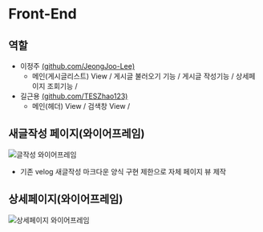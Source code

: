 # Front-End
## 역할
* 이정주 [(github.com/JeongJoo-Lee)](github.com/JeongJoo-Lee)
  * 메인(게시글리스트) View / 게시글 불러오기 기능 / 게시글 작성기능 / 상세페이지 조회기능 / 
* 길근용 [(github.com/TESZhao123)](github.com/TESZhao123)
  * 메인(헤더) View / 검색창 View / 

## 새글작성 페이지(와이어프레임)
![글작성 와이어프레임](https://user-images.githubusercontent.com/61656046/113645625-298f2180-96c2-11eb-9728-f45afba08713.png)
* 기존 velog 새글작성 마크다운 양식 구현 제한으로 자체 페이지 뷰 제작

## 상세페이지(와이어프레임)
![상세페이지 와이어프레임](https://user-images.githubusercontent.com/61656046/113797683-b2728f80-978c-11eb-9771-67e49ecf4820.png)

